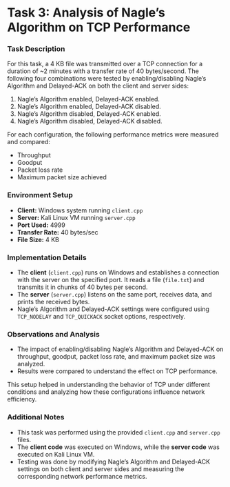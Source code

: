 # Task 3: Analysis of Nagle’s Algorithm on TCP Performance
### Task Description
For this task, a 4 KB file was transmitted over a TCP connection for a duration of ~2 minutes with a transfer rate of 40 bytes/second. The following four combinations were tested by enabling/disabling Nagle’s Algorithm and Delayed-ACK on both the client and server sides:

1. Nagle’s Algorithm enabled, Delayed-ACK enabled.
2. Nagle’s Algorithm enabled, Delayed-ACK disabled.
3. Nagle’s Algorithm disabled, Delayed-ACK enabled.
4. Nagle’s Algorithm disabled, Delayed-ACK disabled.

For each configuration, the following performance metrics were measured and compared:
- Throughput
- Goodput
- Packet loss rate
- Maximum packet size achieved

### Environment Setup
- **Client:** Windows system running `client.cpp`
- **Server:** Kali Linux VM running `server.cpp`
- **Port Used:** 4999
- **Transfer Rate:** 40 bytes/sec
- **File Size:** 4 KB

### Implementation Details
- The **client** (`client.cpp`) runs on Windows and establishes a connection with the server on the specified port. It reads a file (`file.txt`) and transmits it in chunks of 40 bytes per second.
- The **server** (`server.cpp`) listens on the same port, receives data, and prints the received bytes.
- Nagle’s Algorithm and Delayed-ACK settings were configured using `TCP_NODELAY` and `TCP_QUICKACK` socket options, respectively.

### Observations and Analysis
- The impact of enabling/disabling Nagle’s Algorithm and Delayed-ACK on throughput, goodput, packet loss rate, and maximum packet size was analyzed.
- Results were compared to understand the effect on TCP performance.

This setup helped in understanding the behavior of TCP under different conditions and analyzing how these configurations influence network efficiency.

### Additional Notes
- This task was performed using the provided `client.cpp` and `server.cpp` files.
- The **client code** was executed on Windows, while the **server code** was executed on Kali Linux VM.
- Testing was done by modifying Nagle’s Algorithm and Delayed-ACK settings on both client and server sides and measuring the corresponding network performance metrics.


